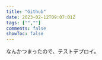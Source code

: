 ```yaml
---
title: "Github"
date: 2023-02-12T09:07:01Z
tags: ["",""]
comments: false
showToc: false
---
```

なんかつまったので、テストデプロイ。